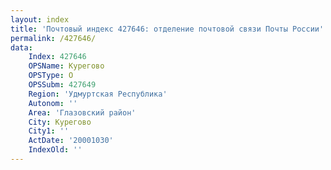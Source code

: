 ```yaml
---
layout: index
title: 'Почтовый индекс 427646: отделение почтовой связи Почты России'
permalink: /427646/
data:
    Index: 427646
    OPSName: Курегово
    OPSType: О
    OPSSubm: 427649
    Region: 'Удмуртская Республика'
    Autonom: ''
    Area: 'Глазовский район'
    City: Курегово
    City1: ''
    ActDate: '20001030'
    IndexOld: ''
---
```

